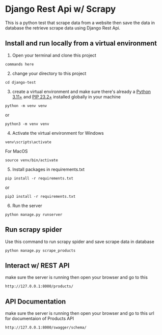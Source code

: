 
# Django Rest Api w/ Scrapy

This is a python test that scrape data from a website then save the data in database the retrieve scrape data using Django Rest Api.



## Install and run locally from a virtual environment

1. Open your terminal and clone this project

```shell
commands here
```

2. change your directory to this project
```shell
cd django-test
```

3. create a virtual environment and make sure there's already a [Python 3.11+](https://www.python.org/downloads/) and [PIP 23.2+](https://pip.pypa.io/en/stable/installation/) installed globally in your machine

```shell
python -m venv venv
```
or

```shell
python3 -m venv venv
```


4. Activate the virtual environment for Windows
```shell
venv\scripts\activate
```

For MacOS
```shell
source venv/bin/activate
```

5. Install packages in requirements.txt
```shell
pip install -r requirements.txt
```
or
```shell
pip3 install -r requirements.txt
```

6. Run the server 
```shell
python manage.py runserver
```



## Run scrapy spider

Use this command to run scrapy spider and save scrape data in database
```shell
python manage.py scrape_products
````


## Interact w/ REST API

make sure the server is running then open your browser and go to this 
```
http://127.0.0.1:8000/products/
````

## API Documentation

make sure the server is running then open your browser and go to this url for 
documentaion of Products API
```
http://127.0.0.1:8000/swagger/schema/
````
